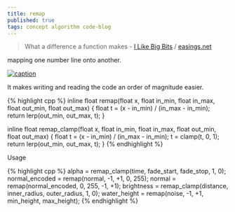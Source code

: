 ```yaml
---
title: remap
published: true
tags: concept algorithm code-blog
---
```

> What a difference a function makes - [I Like Big Bits](http://www.ilikebigbits.com/2015_02_05_remap.html) / [easings.net]( http://easings.net/ )

mapping one number line onto another.

[![caption](http://www.ilikebigbits.com/2015_02_05_remap/remap.png) ](http://www.ilikebigbits.com/2015_02_05_remap.html)

It makes writing and reading the code an order of magnitude easier. 

{% highlight cpp %}
inline float remap(float x, float in_min, float in_max,
                   float out_min, float out_max)
{
    float t = (x - in_min) / (in_max - in_min);
    return lerp(out_min, out_max, t);
}

inline float remap_clamp(float x, float in_min, float in_max,
                         float out_min, float out_max)
{
    float t = (x - in_min) / (in_max - in_min);
    t = clamp(t, 0, 1);
    return lerp(out_min, out_max, t);
}
{% endhighlight %}

Usage

{% highlight cpp %}
alpha = remap_clamp(time, fade_start, fade_stop, 1, 0);
normal_encoded = remap(normal, -1, +1, 0, 255);
normal = remap(normal_encoded, 0, 255, -1, +1);
brightness = remap_clamp(distance, inner_radius, outer_radius, 1, 0);
water_height = remap(noise, -1, +1, min_height, max_height);
{% endhighlight %}